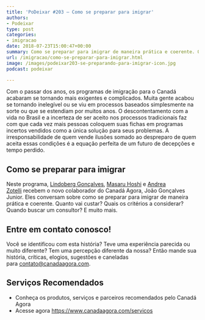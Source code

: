 ```yaml
---
title: 'PoDeixar #203 – Como se preparar para imigrar'
authors:
- Podeixar
type: post
categories:
- imigracao
date: 2018-07-23T15:00:47+00:00
summary: Como se preparar para imigrar de maneira prática e coerente. Quanto vai custar? Quais os critérios a considerar? Quando buscar um consultor? E muito mais.
url: /imigracao/como-se-preparar-para-imigrar.html
image: /images/podeixar203-se-preparando-para-imigrar-icon.jpg
podcast: podeixar

---
```

Com o passar dos anos, os programas de imigração para o Canadá acabaram se tornando mais exigentes e complicados. Muita gente acabou se tornando inelegível ou se viu em processos baseados simplesmente na sorte ou que se estendiam por muitos anos. O descontentamento com a vida no Brasil e a incerteza de ser aceito nos processos tradicionais faz com que cada vez mais pessoas coloquem suas fichas em programas incertos vendidos como a única solução para seus problemas. A irresponsabilidade de quem vende ilusões somado ao despreparo de quem aceita essas condições é a equação perfeita de um futuro de decepções e tempo perdido.

## Como se preparar para imigrar

Neste programa, [Lindoberg Gonçalves][1], [Masaru Hoshi][2] e [Andrea Zotelli][3] recebem o novo colaborador do Canadá Agora, João Gonçalves Junior. Eles conversam sobre como se preparar para imigrar de maneira prática e coerente. Quanto vai custar? Quais os critérios a considerar? Quando buscar um consultor? E muito mais.


## Entre em contato conosco!

Você se identificou com esta história? Teve uma experiência parecida ou muito diferente? Tem uma percepção diferente da nossa? Então mande sua história, críticas, elogios, sugestões e caneladas para <contato@canadaagora.com>.

## Serviços Recomendados

  * Conheça os produtos, serviços e parceiros recomendados pelo Canadá Agora
  * Acesse agora <https://www.canadaagora.com/servicos>

 [1]: /berg
 [2]: /japa
 [3]: /andreazotelli
